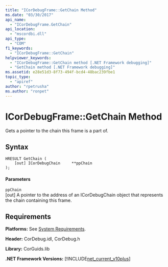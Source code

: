 ```yaml
---
title: "ICorDebugFrame::GetChain Method"
ms.date: "03/30/2017"
api_name: 
  - "ICorDebugFrame.GetChain"
api_location: 
  - "mscordbi.dll"
api_type: 
  - "COM"
f1_keywords: 
  - "ICorDebugFrame::GetChain"
helpviewer_keywords: 
  - "ICorDebugFrame::GetChain method [.NET Framework debugging]"
  - "GetChain method [.NET Framework debugging]"
ms.assetid: e28e51d3-8f73-494f-bcd4-48bac239fbe1
topic_type: 
  - "apiref"
author: "rpetrusha"
ms.author: "ronpet"
---
```

# ICorDebugFrame::GetChain Method
Gets a pointer to the chain this frame is a part of.  
  
## Syntax  
  
```  
HRESULT GetChain (  
    [out] ICorDebugChain     **ppChain  
);  
```  
  
#### Parameters  
 `ppChain`  
 [out] A pointer to the address of an ICorDebugChain object that represents the chain containing this frame.  
  
## Requirements  
 **Platforms:** See [System Requirements](../../../../docs/framework/get-started/system-requirements.md).  
  
 **Header:** CorDebug.idl, CorDebug.h  
  
 **Library:** CorGuids.lib  
  
 **.NET Framework Versions:** [!INCLUDE[net_current_v10plus](../../../../includes/net-current-v10plus-md.md)]
